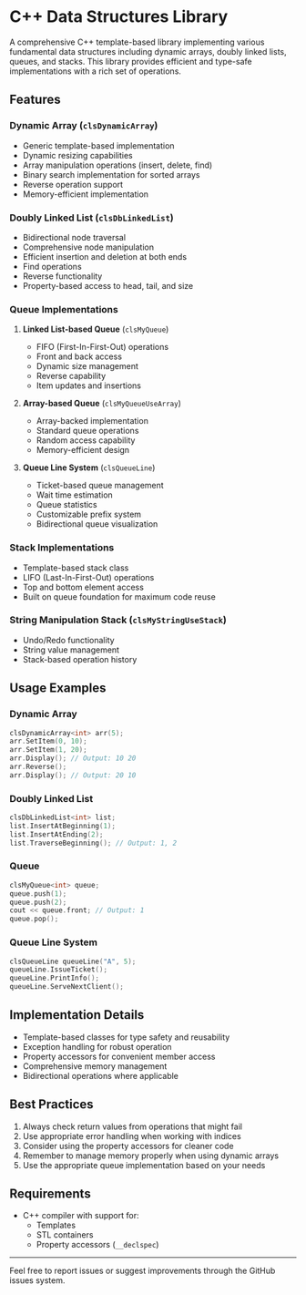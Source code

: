 # C++ Data Structures Library

A comprehensive C++ template-based library implementing various fundamental data structures including dynamic arrays, doubly linked lists, queues, and stacks. This library provides efficient and type-safe implementations with a rich set of operations.

## Features

### Dynamic Array (`clsDynamicArray`)
- Generic template-based implementation
- Dynamic resizing capabilities
- Array manipulation operations (insert, delete, find)
- Binary search implementation for sorted arrays
- Reverse operation support
- Memory-efficient implementation

### Doubly Linked List (`clsDbLinkedList`)
- Bidirectional node traversal
- Comprehensive node manipulation
- Efficient insertion and deletion at both ends
- Find operations
- Reverse functionality
- Property-based access to head, tail, and size

### Queue Implementations
1. **Linked List-based Queue** (`clsMyQueue`)
   - FIFO (First-In-First-Out) operations
   - Front and back access
   - Dynamic size management
   - Reverse capability
   - Item updates and insertions

2. **Array-based Queue** (`clsMyQueueUseArray`)
   - Array-backed implementation
   - Standard queue operations
   - Random access capability
   - Memory-efficient design

3. **Queue Line System** (`clsQueueLine`)
   - Ticket-based queue management
   - Wait time estimation
   - Queue statistics
   - Customizable prefix system
   - Bidirectional queue visualization

### Stack Implementations
- Template-based stack class
- LIFO (Last-In-First-Out) operations
- Top and bottom element access
- Built on queue foundation for maximum code reuse

### String Manipulation Stack (`clsMyStringUseStack`)
- Undo/Redo functionality
- String value management
- Stack-based operation history

## Usage Examples

### Dynamic Array
```cpp
clsDynamicArray<int> arr(5);
arr.SetItem(0, 10);
arr.SetItem(1, 20);
arr.Display(); // Output: 10 20
arr.Reverse();
arr.Display(); // Output: 20 10
```

### Doubly Linked List
```cpp
clsDbLinkedList<int> list;
list.InsertAtBeginning(1);
list.InsertAtEnding(2);
list.TraverseBeginning(); // Output: 1, 2
```

### Queue
```cpp
clsMyQueue<int> queue;
queue.push(1);
queue.push(2);
cout << queue.front; // Output: 1
queue.pop();
```

### Queue Line System
```cpp
clsQueueLine queueLine("A", 5);
queueLine.IssueTicket();
queueLine.PrintInfo();
queueLine.ServeNextClient();
```

## Implementation Details

- Template-based classes for type safety and reusability
- Exception handling for robust operation
- Property accessors for convenient member access
- Comprehensive memory management
- Bidirectional operations where applicable

## Best Practices

1. Always check return values from operations that might fail
2. Use appropriate error handling when working with indices
3. Consider using the property accessors for cleaner code
4. Remember to manage memory properly when using dynamic arrays
5. Use the appropriate queue implementation based on your needs

## Requirements

- C++ compiler with support for:
  - Templates
  - STL containers
  - Property accessors (`__declspec`)

---
Feel free to report issues or suggest improvements through the GitHub issues system.
